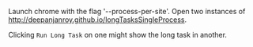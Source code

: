 Launch chrome with the flag '--process-per-site'. Open two instances of
http://deepanjanroy.github.io/longTasksSingleProcess.

Clicking `Run Long Task` on one might show the long task in another.
